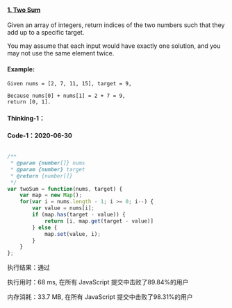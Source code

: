 #### [1. Two Sum](https://leetcode-cn.com/problems/two-sum/)

Given an array of integers, return indices of the two numbers such that they add up to a specific target.

You may assume that each input would have exactly one solution, and you may not use the same element twice.

#### Example:

```
Given nums = [2, 7, 11, 15], target = 9,

Because nums[0] + nums[1] = 2 + 7 = 9,
return [0, 1].
```



#### Thinking-1：

#### Code-1：2020-06-30

```javascript

/**
 * @param {number[]} nums
 * @param {number} target
 * @return {number[]}
 */
var twoSum = function(nums, target) {
    var map = new Map();
    for(var i = nums.length - 1; i >= 0; i--) {
        var value = nums[i];
        if (map.has(target - value)) {
            return [i, map.get(target - value)]
        } else {
            map.set(value, i);
        }
    }
};
```

执行结果：通过

执行用时：68 ms, 在所有 JavaScript 提交中击败了89.84%的用户

内存消耗：33.7 MB, 在所有 JavaScript 提交中击败了98.31%的用户






